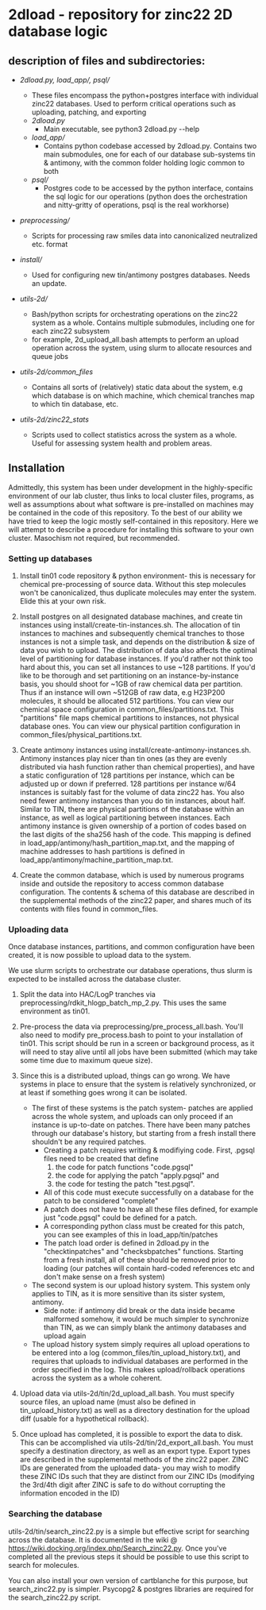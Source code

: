 # 2dload - repository for zinc22 2D database logic

## description of files and subdirectories:

- *2dload.py, load_app/, psql/*
	- These files encompass the python+postgres interface with individual zinc22 databases. Used to perform critical operations such as uploading, patching, and exporting
	- *2dload.py*
		- Main executable, see python3 2dload.py --help
	- *load_app/*
		- Contains python codebase accessed by 2dload.py. Contains two main submodules, one for each of our database sub-systems tin & antimony, with the common folder holding logic common to both
	- *psql/*
		- Postgres code to be accessed by the python interface, contains the sql logic for our operations (python does the orchestration and nitty-gritty of operations, psql is the real workhorse)

- *preprocessing/*
	- Scripts for processing raw smiles data into canonicalized neutralized etc. format

- *install/*
	- Used for configuring new tin/antimony postgres databases. Needs an update.

- *utils-2d/*
	- Bash/python scripts for orchestrating operations on the zinc22 system as a whole. Contains multiple submodules, including one for each zinc22 subsystem
	- for example, 2d_upload_all.bash attempts to perform an upload operation across the system, using slurm to allocate resources and queue jobs

- *utils-2d/common_files*
	- Contains all sorts of (relatively) static data about the system, e.g which database is on which machine, which chemical tranches map to which tin database, etc.

- *utils-2d/zinc22_stats*
	- Scripts used to collect statistics across the system as a whole. Useful for assessing system health and problem areas.
	
## Installation

Admittedly, this system has been under development in the highly-specific environment of our lab cluster, thus links to local cluster files, programs, as well as assumptions about what software is pre-installed on machines may be contained in the code of this repository. To the best of our ability we have tried to keep the logic mostly self-contained in this repository. Here we will attempt to describe a procedure for installing this software to your own cluster. Masochism not required, but recommended.

### Setting up databases

1. Install tin01 code repository & python environment- this is necessary for chemical pre-processing of source data. Without this step molecules won't be canonicalized, thus duplicate molecules may enter the system. Elide this at your own risk.

2. Install postgres on all designated database machines, and create tin instances using install/create-tin-instances.sh. The allocation of tin instances to machines and subsequently chemical tranches to those instances is not a simple task, and depends on the distribution & size of data you wish to upload. The distribution of data also affects the optimal level of partitioning for database instances. If you'd rather not think too hard about this, you can set all instances to use ~128 partitions.
If you'd like to be thorough and set partitioning on an instance-by-instance basis, you should shoot for ~1GB of raw chemical data per partition. Thus if an instance will own ~512GB of raw data, e.g H23P200 molecules, it should be allocated 512 partitions.
You can view our chemical space configuration in common_files/partitions.txt. This "partitions" file maps chemical partitions to instances, not physical database ones. You can view our physical partition configuration in common_files/physical_partitions.txt.

3. Create antimony instances using install/create-antimony-instances.sh. Antimony instances play nicer than tin ones (as they are evenly distributed via hash function rather than chemical properties), and have a static configuration of 128 partitions per instance, which can be adjusted up or down if preferred. 128 partitions per instance w/64 instances is suitably fast for the volume of data zinc22 has. You also need fewer antimony instances than you do tin instances, about half.
Similar to TIN, there are physical partitions of the database within an instance, as well as logical partitioning between instances. Each antimony instance is given ownership of a portion of codes based on the last digits of the sha256 hash of the code. This mapping is defined in load_app/antimony/hash_partition_map.txt, and the mapping of machine addresses to hash partitions is defined in load_app/antimony/machine_partition_map.txt.

4. Create the common database, which is used by numerous programs inside and outside the repository to access common database configuration. The contents & schema of this database are described in the supplemental methods of the zinc22 paper, and shares much of its contents with files found in common_files.

### Uploading data

Once database instances, partitions, and common configuration have been created, it is now possible to upload data to the system.

We use slurm scripts to orchestrate our database operations, thus slurm is expected to be installed across the database cluster.

1. Split the data into HAC/LogP tranches via preprocessing/rdkit_hlogp_batch_mp_2.py. This uses the same environment as tin01.

2. Pre-process the data via preprocessing/pre_process_all.bash. You'll also need to modify pre_process.bash to point to your installation of tin01. This script should be run in a screen or background process, as it will need to stay alive until all jobs have been submitted (which may take some time due to maximum queue size).

3. Since this is a distributed upload, things can go wrong. We have systems in place to ensure that the system is relatively synchronized, or at least if something goes wrong it can be isolated. 
	- The first of these systems is the patch system- patches are applied across the whole system, and uploads can only proceed if an instance is up-to-date on patches. There have been many patches through our database's history, but starting from a fresh install there shouldn't be any required patches. 
		- Creating a patch requires writing & modifiying code. First, .pgsql files need to be created that define 
			1. the code for patch functions "code.pgsql"
			2. the code for applying the patch "apply.pgsql" and 
			3. the code for testing the patch "test.pgsql". 
		- All of this code must execute successfully on a database for the patch to be considered "complete"
		- A patch does not have to have all these files defined, for example just "code.pgsql" could be defined for a patch. 
		- A corresponding python class must be created for this patch, you can see examples of this in load_app/tin/patches
		- The patch load order is defined in 2dload.py in the "checktinpatches" and "checksbpatches" functions. Starting from a fresh install, all of these should be removed prior to loading (our patches will contain hard-coded references etc and don't make sense on a fresh system)
	- The second system is our upload history system. This system only applies to TIN, as it is more sensitive than its sister system, antimony.
		- Side note: if antimony did break or the data inside became malformed somehow, it would be much simpler to synchronize than TIN, as we can simply blank the antimony databases and upload again
	- The upload history system simply requires all upload operations to be entered into a log (common_files/tin_upload_history.txt), and requires that uploads to individual databases are performed in the order specified in the log. This makes upload/rollback operations across the system as a whole coherent.
	
4. Upload data via utils-2d/tin/2d_upload_all.bash. You must specify source files, an upload name (must also be defined in tin_upload_history.txt) as well as a directory destination for the upload diff (usable for a hypothetical rollback).

5. Once upload has completed, it is possible to export the data to disk. This can be accomplished via utils-2d/tin/2d_export_all.bash. You must specify a destination directory, as well as an export type. Export types are described in the supplemental methods of the zinc22 paper. ZINC IDs are generated from the uploaded data- you may wish to modify these ZINC IDs such that they are distinct from our ZINC IDs (modifying the 3rd/4th digit after ZINC is safe to do without corrupting the information encoded in the ID)

### Searching the database

utils-2d/tin/search_zinc22.py is a simple but effective script for searching across the database. It is documented in the wiki @ https://wiki.docking.org/index.php/Search_zinc22.py. Once you've completed all the previous steps it should be possible to use this script to search for molecules.

You can also install your own version of cartblanche for this purpose, but search_zinc22.py is simpler. Psycopg2 & postgres libraries are required for the search_zinc22.py script.

